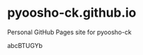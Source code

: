 # pyoosho-ck.github.io
Personal GitHub Pages site for pyoosho-ck



























































abcBTUGYb
